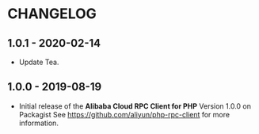 # CHANGELOG

## 1.0.1 - 2020-02-14
- Update Tea.

## 1.0.0 - 2019-08-19
- Initial release of the **Alibaba Cloud RPC Client for PHP** Version 1.0.0 on Packagist See <https://github.com/aliyun/php-rpc-client> for more information.
